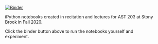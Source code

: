[![Binder](https://mybinder.org/badge_logo.svg)](https://mybinder.org/v2/gh/farr/AST203/master)

iPython notebooks created in recitation and lectures for AST 203 at Stony Brook
in Fall 2020.

Click the binder button above to run the notebooks yourself and experiment.

